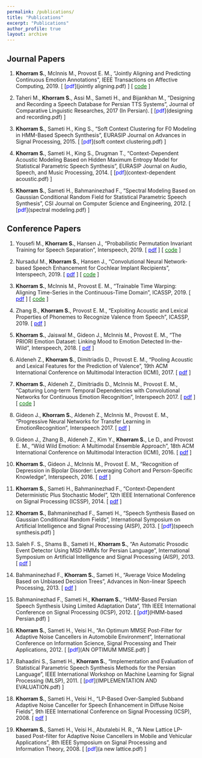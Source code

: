 ```yaml
---
permalink: /publications/
title: "Publications"
excerpt: "Publications"
author_profile: true
layout: archive
---
```


Journal Papers
--------------

1. **Khorram S.**, McInnis M., Provost E. M., “Jointly Aligning and Predicting Continuous Emotion Annotations”, IEEE Transactions on Affective Computing, 2019.
[ [<span style="color:blue;">pdf</span>](jointly aligning.pdf) ]
[ [<span style="color:green;">code</span>](https://code.com/soheil-khorram/MDS-network) ]

2. Taheri M., **Khorram S.**, Assi M., Sameti H., and Bijankhan M., “Designing and Recording a Speech Database for Persian TTS Systems”, Journal of Comparative Linguistic Researches, 2017 (In Persian).
[ [<span style="color:blue;">pdf</span>](designing and recording.pdf) ]

3. **Khorram S.**, Sameti H., King S., “Soft Context Clustering for F0 Modeling in HMM-Based Speech Synthesis”, EURASIP Journal on Advances in Signal Processing, 2015.
[ [<span style="color:blue;">pdf</span>](soft context clustering.pdf) ]

4. **Khorram S.**, Sameti H., King S., Drugman T., “Context-Dependent Acoustic Modeling Based on Hidden Maximum Entropy Model for Statistical Parametric Speech Synthesis”, EURASIP Journal on Audio, Speech, and Music Processing, 2014.
[ [<span style="color:blue;">pdf</span>](context-dependent acoustic.pdf) ]

5. **Khorram S.**, Sameti H., Bahmaninezhad F., “Spectral Modeling Based on Gaussian Conditional Random Field for Statistical Parametric Speech Synthesis”, CSI Journal on Computer Science and Engineering, 2012.
[ [<span style="color:blue;">pdf</span>](spectral modeling.pdf) ]

Conference Papers
-----------------

1. Yousefi M., **Khorram S.**, Hansen J., “Probabilistic Permutation Invariant Training for Speech Separation”, Interspeech, 2019.
[ [<span style="color:blue;">pdf</span>](Probabilistic_Permutation_Invariant.pdf) ]
[ [<span style="color:green;">code</span>](https://code.com/soheil-khorram/Prob-PIT) ]

2. Nursadul M., **Khorram S.**, Hansen J., “Convolutional Neural Network-based Speech Enhancement for Cochlear Implant Recipients”, Interspeech, 2019.
[ [<span style="color:blue;">pdf</span>](convolutional_neural_network_based.pdf) ]
[ [<span style="color:green;">code</span>](https://code.com/soheil-khorram/DNN-based-speech-enhancement) ]

3. **Khorram S.**, McInnis M., Provost E. M., “Trainable Time Warping: Aligning Time-Series in the Continuous-Time Domain”, ICASSP, 2019.
[ [<span style="color:blue;">pdf</span>](Trainable_Time_Warping.pdf) ]
[ [<span style="color:green;">code</span>](https://code.com/soheil-khorram/TTW) ]

4. Zhang B., **Khorram S.**, Provost E. M., “Exploiting Acoustic and Lexical Properties of Phonemes to Recognize Valence from Speech”, ICASSP, 2019.
[ [<span style="color:blue;">pdf</span>](exploiting_acoustic_and_lexical_properties.pdf) ]

5. **Khorram S.**, Jaiswal M., Gideon J., McInnis M., Provost E. M., “The PRIORI Emotion Dataset: Linking Mood to Emotion Detected In-the-Wild”, Interspeech, 2018.
[ [<span style="color:blue;">pdf</span>](BPD_Emotion.pdf) ]

6. Aldeneh Z., **Khorram S.**, Dimitriadis D., Provost E. M., “Pooling Acoustic and Lexical Features for the Prediction of Valence”, 19th ACM International Conference on Multimodal Interaction (ICMI), 2017.
[ [<span style="color:blue;">pdf</span>](pooling.pdf) ]

7. **Khorram S.**, Aldeneh Z., Dimitriadis D., McInnis M., Provost E. M., “Capturing Long-term Temporal Dependencies with Convolutional Networks for Continuous Emotion Recognition”, Interspeech 2017.
[ [<span style="color:blue;">pdf</span>](capturing-long-term.pdf) ]
[ [<span style="color:green;">code</span>](https://code.com/soheil-khorram/neural-network) ]

8. Gideon J., **Khorram S.**, Aldeneh Z., McInnis M., Provost E. M., “Progressive Neural Networks for Transfer Learning in EmotionRecognition”, Interspeech 2017.
[ [<span style="color:blue;">pdf</span>](progressive.pdf) ]

9. Gideon J., Zhang B., Aldeneh Z., Kim Y., **Khorram S.**, Le D., and Provost E. M., “Wild Wild Emotion: A Multimodal Ensemble Approach”, 18th ACM International Conference on Multimodal Interaction (ICMI), 2016.
[ [<span style="color:blue;">pdf</span>](wild-wild-emotion.pdf) ]

10. **Khorram S.**, Gideon J., McInnis M., Provost E. M., “Recognition of Depression in Bipolar Disorder: Leveraging Cohort and Person-Specific Knowledge”, Interspeech, 2016.
[ [<span style="color:blue;">pdf</span>](depression.pdf) ]

11. **Khorram S.**, Sameti H., Bahmaninezhad F., “Context-Dependent Deterministic Plus Stochastic Model”, 12th IEEE International Conference on Signal Processing (ICSSP), 2014.
[ [<span style="color:blue;">pdf</span>](context-dependent.pdf) ]

12. **Khorram S.**, Bahmaninezhad F., Sameti H., “Speech Synthesis Based on Gaussian Conditional Random Fields”, International Symposium on Artificial Intelligence and Signal Processing (AISP), 2013.
[ [<span style="color:blue;">pdf</span>](speech synthesis.pdf) ]

13. Saleh F. S., Shams B., Sameti H., **Khorram S.**, “An Automatic Prosodic Event Detector Using MSD HMMs for Persian Language”, International Symposium on Artificial Intelligence and Signal Processing (AISP), 2013.
[ [<span style="color:blue;">pdf</span>](an_automatic_prosodic.pdf) ]

14. Bahmaninezhad F., **Khorram S.**, Sameti H., “Average Voice Modeling Based on Unbiased Decision Trees”, Advances in Non-linear Speech Processing, 2013.
[ [<span style="color:blue;">pdf</span>](average-voice-modeling.pdf) ]

15. Bahmaninezhad F., Sameti H., **Khorram S.**, “HMM-Based Persian Speech Synthesis Using Limited Adaptation Data”, 11th IEEE International Conference on Signal Processing (ICSP), 2012.
[ [<span style="color:blue;">pdf</span>](HMM-based Persian.pdf) ]

16. **Khorram S.**, Sameti H., Veisi H., “An Optimum MMSE Post-Filter for Adaptive Noise Cancellers in Automobile Environment”, International Conference on Information Science, Signal Processing and Their Applications, 2012.
[ [<span style="color:blue;">pdf</span>](AN OPTIMUM MMSE.pdf) ]

17. Bahaadini S., Sameti H., **Khorram S.**, “Implementation and Evaluation of Statistical Parametric Speech Synthesis Methods for the Persian Language”, IEEE International Workshop on Machine Learning for Signal Processing (MLSP), 2011.
[ [<span style="color:blue;">pdf</span>](IMPLEMENTATION AND EVALUATION.pdf) ]

18. **Khorram S.**, Sameti H., Veisi H., “LP-Based Over-Sampled Subband Adaptive Noise Canceller for Speech Enhancement in Diffuse Noise Fields”, 9th IEEE International Conference on Signal Processing (ICSP), 2008.
[ [<span style="color:blue;">pdf</span>](lp_based.pdf) ]

19. **Khorram S.**, Sameti H., Veisi H., Abutalebi H. R., “A New Lattice LP-based Post-filter for Adaptive Noise Cancellers in Mobile and Vehicular Applications”, 8th IEEE Symposium on Signal Processing and Information Theory, 2008.
[ [<span style="color:blue;">pdf</span>](a new lattice.pdf) ]
